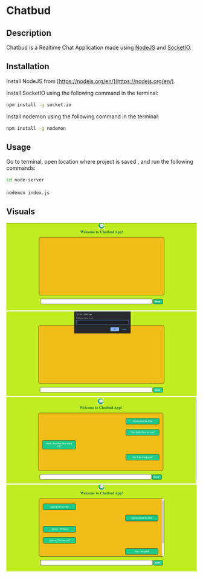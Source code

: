# Chatbud 

## Description
Chatbud is a Realtime Chat Application made using [NodeJS](https://nodejs.org/en/) and [SocketIO](https://socket.io/). 

## Installation

Install NodeJS from [https://nodejs.org/en/](https://nodejs.org/en/).

Install SocketIO using the following command in the terminal:  

```bash
npm install -g socket.io
```

Install nodemon using the following command in the terminal:  

```bash
npm install -g nodemon
```

## Usage

Go to terminal, open location where project is saved , and run the following commands: 
```bash
cd node-server 

nodemon index.js
```

## Visuals

![Main Page](./screenshots/4.png)
![Join Chat Page](./screenshots/3.png)
![](./screenshots/1.png)
![](./screenshots/2.png)
